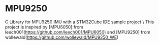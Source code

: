 # MPU9250
C Library for MPU9250 IMU with a STM32Cube IDE sample project
\\
This project is inspired by [MPU6050] from leech001(https://github.com/leech001/MPU6050) and [MPU9250] from wollewald(https://github.com/wollewald/MPU9250_WE)

